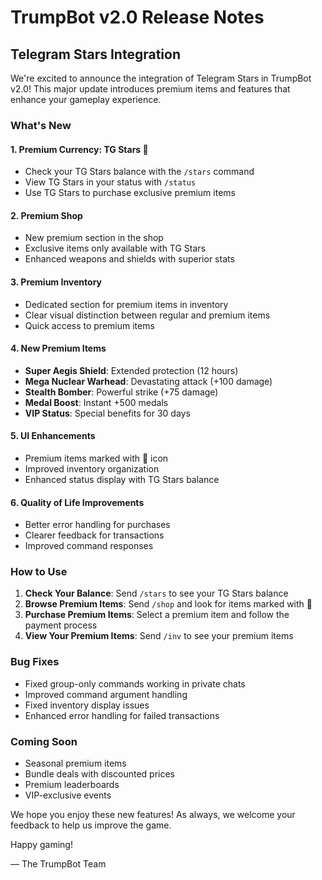 # TrumpBot v2.0 Release Notes

## Telegram Stars Integration

We're excited to announce the integration of Telegram Stars in TrumpBot v2.0! This major update introduces premium items and features that enhance your gameplay experience.

### What's New

#### 1. Premium Currency: TG Stars 💎

- Check your TG Stars balance with the `/stars` command
- View TG Stars in your status with `/status`
- Use TG Stars to purchase exclusive premium items

#### 2. Premium Shop

- New premium section in the shop
- Exclusive items only available with TG Stars
- Enhanced weapons and shields with superior stats

#### 3. Premium Inventory

- Dedicated section for premium items in inventory
- Clear visual distinction between regular and premium items
- Quick access to premium items

#### 4. New Premium Items

- **Super Aegis Shield**: Extended protection (12 hours)
- **Mega Nuclear Warhead**: Devastating attack (+100 damage)
- **Stealth Bomber**: Powerful strike (+75 damage)
- **Medal Boost**: Instant +500 medals
- **VIP Status**: Special benefits for 30 days

#### 5. UI Enhancements

- Premium items marked with 💎 icon
- Improved inventory organization
- Enhanced status display with TG Stars balance

#### 6. Quality of Life Improvements

- Better error handling for purchases
- Clearer feedback for transactions
- Improved command responses

### How to Use

1. **Check Your Balance**: Send `/stars` to see your TG Stars balance
2. **Browse Premium Items**: Send `/shop` and look for items marked with 💎
3. **Purchase Premium Items**: Select a premium item and follow the payment process
4. **View Your Premium Items**: Send `/inv` to see your premium items

### Bug Fixes

- Fixed group-only commands working in private chats
- Improved command argument handling
- Fixed inventory display issues
- Enhanced error handling for failed transactions

### Coming Soon

- Seasonal premium items
- Bundle deals with discounted prices
- Premium leaderboards
- VIP-exclusive events

We hope you enjoy these new features! As always, we welcome your feedback to help us improve the game.

Happy gaming!

— The TrumpBot Team
